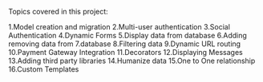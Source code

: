 Topics covered in this project:

1.Model creation and migration
2.Multi-user authentication
3.Social Authentication
4.Dynamic Forms
5.Display data from database
6.Adding removing data from 7.database
8.Filtering data
9.Dynamic URL routing
10.Payment Gateway Integration
11.Decorators
12.Displaying Messages
13.Adding third party libraries
14.Humanize data
15.One to One relationship
16.Custom Templates